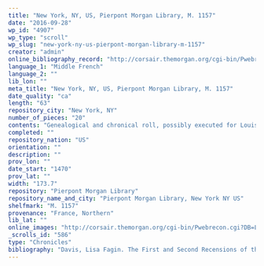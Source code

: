 ```yaml
---
title: "New York, NY, US, Pierpont Morgan Library, M. 1157"
date: "2016-09-28"
wp_id: "4907"
wp_type: "scroll"
wp_slug: "new-york-ny-us-pierpont-morgan-library-m-1157"
creator: "admin"
online_bibliography_record: "http://corsair.themorgan.org/cgi-bin/Pwebrecon.cgi?v1=1&ti=1,1&SC=Author&SA=Pierpont%20Morgan%20Library%2E%20Manuscript%2E%20G%2E73%2E&PID=QAL7-7U3_ptHsaLpX7EIz-Cg&SEQ=20140714154743&SID=2"
language_1: "Middle French"
language_2: ""
lib_lon: ""
meta_title: "New York, NY, US, Pierpont Morgan Library, M. 1157"
date_quality: "ca"
length: "63"
repository_city: "New York, NY"
number_of_pieces: "20"
contents: "Genealogical and chronical roll, possibly executed for Louis XI of France."
completed: ""
repository_nation: "US"
orientation: ""
description: ""
prov_lon: ""
date_start: "1470"
prov_lat: ""
width: "173.7"
repository: "Pierpont Morgan Library"
repository_name_and_city: "Pierpont Morgan Library, New York NY US"
shelfmark: "M. 1157"
provenance: "France, Northern"
lib_lat: ""
online_images: "http://corsair.themorgan.org/cgi-bin/Pwebrecon.cgi?DB=Local&Search_Arg=%22ms+m.1157%22+ica&Search_Code=GKEY^&CNT=50&HIST=1"
_scrolls_id: "586"
type: "Chronicles"
bibliography: "Davis, Lisa Fagin. The First and Second Recensions of the Chronique Anonyme Universelle: Houghton MS Typ 41 and MS Fr 49. Cambridge, MA: Harvard University, 2009."
---
```



